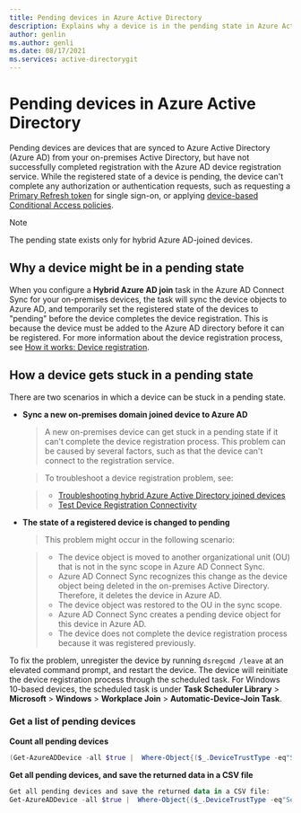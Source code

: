 ```yaml
---
title: Pending devices in Azure Active Directory
description: Explains why a device is in the pending state in Azure Active Directory.
author: genlin
ms.author: genli
ms.date: 08/17/2021
ms.services: active-directorygit 
---
```

# Pending devices in Azure Active Directory

Pending devices are devices that are synced to Azure Active Directory (Azure AD) from your on-premises Active Directory, but have not successfully completed registration with the Azure AD device registration service. While the registered state of a device is pending, the device can't complete any authorization or authentication requests, such as requesting a [Primary Refresh token](/azure/active-directory/devices/concept-primary-refresh-token) for single sign-on, or applying [device-based Conditional Access policies](/mem/intune/protect/create-conditional-access-intune).

> [!NOTE]
> The pending state exists only for hybrid Azure AD-joined devices.

## Why a device might be in a pending state

When you configure a **Hybrid Azure AD join** task in the Azure AD Connect Sync for your on-premises devices, the task will sync the device objects to Azure AD, and temporarily set the registered state of the devices to "pending" before the device completes the device registration. This is because the device must be added to the Azure AD directory before it can be registered. For more information about the device registration process, see [How it works: Device registration](/azure/active-directory/devices/device-registration-how-it-works#hybrid-azure-ad-joined-in-managed-environments).

## How a device gets stuck in a pending state

There are two scenarios in which a device can be stuck in a pending state.

- **Sync a new on-premises domain joined device to Azure AD**

    > A new on-premises device can get stuck in a pending state if it can't complete the device registration process. This problem can be caused by several factors, such as that the device can't connect to the registration service.

    > To troubleshoot a device registration problem, see:

    > - [Troubleshooting hybrid Azure Active Directory joined devices](/azure/active-directory/devices/troubleshoot-hybrid-join-windows-current)
    > - [Test Device Registration Connectivity](/samples/azure-samples/testdeviceregconnectivity/testdeviceregconnectivity/)

- **The state of a registered device is changed to pending**

    > This problem might occur in the following scenario:

    > - The device object is moved to another organizational unit (OU) that is not in the sync scope in Azure AD Connect Sync.
    > - Azure AD Connect Sync recognizes this change as the device object being deleted in the on-premises Active Directory. Therefore, it deletes the device in Azure AD.
    > - The device object was restored to the OU in the sync scope.
    > - Azure AD Connect Sync creates a pending device object for this device in Azure AD.
    > - The device does not complete the device registration process because it was registered previously.

To fix the problem, unregister the device by running `dsregcmd /leave` at an elevated command prompt, and restart the device. The device will reinitiate the device registration process through the scheduled task. For Windows 10-based devices, the scheduled task is under **Task Scheduler Library** > **Microsoft** > **Windows** > **Workplace Join** > **Automatic-Device-Join Task**.

### Get a list of pending devices

**Count all pending devices**

```powershell
(Get-AzureADDevice -all $true |  Where-Object{($_.DeviceTrustType -eq"ServerAd") -and ($_.ProfileType -ne"RegisteredDevice") -and (-not $_.AlternativeSecurityIds)}).count
```

**Get all pending devices, and save the returned data in a CSV file**
 
 ```powershell
Get all pending devices and save the returned data in a CSV file:
Get-AzureADDevice -all $true |  Where-Object{($_.DeviceTrustType -eq"ServerAd") -and ($_.ProfileType -ne"RegisteredDevice") -and (-not $_.AlternativeSecurityIds)} | select-object -Property AccountEnabled, ObjectId, DeviceId, DisplayName, DeviceOSType, DeviceOSVersion, DeviceTrustType | export-csv pendingdevicelist-summary.csv -NoTypeInformation
```
